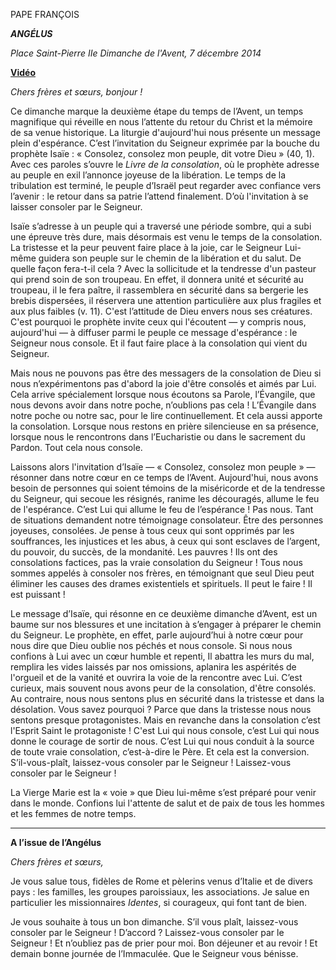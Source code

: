 PAPE FRANÇOIS

***ANGÉLUS***

*Place Saint-Pierre* *IIe Dimanche de l'Avent, 7 décembre 2014*

**[Vidéo](http://player.rv.va/vaticanplayer.asp?language=it&tic=VA_EI9OUFQ4)**

*Chers frères et sœurs, bonjour !*

Ce dimanche marque la deuxième étape du temps de l’Avent, un temps magnifique qui réveille en nous l’attente du retour du Christ et la mémoire de sa venue historique. La liturgie d'aujourd'hui nous présente un message plein d'espérance. C’est l’invitation du Seigneur exprimée par la bouche du prophète Isaïe : « Consolez, consolez mon peuple, dit votre Dieu » (40, 1). Avec ces paroles s’ouvre le *Livre de la consolation*, où le prophète adresse au peuple en exil l’annonce joyeuse de la libération. Le temps de la tribulation est terminé, le peuple d’Israël peut regarder avec confiance vers l’avenir : le retour dans sa patrie l’attend finalement. D’où l'invitation à se laisser consoler par le Seigneur.

Isaïe s’adresse à un peuple qui a traversé une période sombre, qui a subi une épreuve très dure, mais désormais est venu le temps de la consolation. La tristesse et la peur peuvent faire place à la joie, car le Seigneur Lui-même guidera son peuple sur le chemin de la libération et du salut. De quelle façon fera-t-il cela ? Avec la sollicitude et la tendresse d'un pasteur qui prend soin de son troupeau. En effet, il donnera unité et sécurité au troupeau, il le fera paître, il rassemblera en sécurité dans sa bergerie les brebis dispersées, il réservera une attention particulière aux plus fragiles et aux plus faibles (v. 11). C'est l’attitude de Dieu envers nous ses créatures. C'est pourquoi le prophète invite ceux qui l'écoutent — y compris nous, aujourd'hui — à diffuser parmi le peuple ce message d'espérance : le Seigneur nous console. Et il faut faire place à la consolation qui vient du Seigneur.

Mais nous ne pouvons pas être des messagers de la consolation de Dieu si nous n’expérimentons pas d'abord la joie d'être consolés et aimés par Lui. Cela arrive spécialement lorsque nous écoutons sa Parole, l’Évangile, que nous devons avoir dans notre poche, n’oublions pas cela ! L’Évangile dans notre poche ou notre sac, pour le lire continuellement. Et cela aussi apporte la consolation. Lorsque nous restons en prière silencieuse en sa présence, lorsque nous le rencontrons dans l’Eucharistie ou dans le sacrement du Pardon. Tout cela nous console.

Laissons alors l'invitation d’Isaïe — « Consolez, consolez mon peuple » — résonner dans notre cœur en ce temps de l’Avent. Aujourd'hui, nous avons besoin de personnes qui soient témoins de la miséricorde et de la tendresse du Seigneur, qui secoue les résignés, ranime les découragés, allume le feu de l'espérance. C’est Lui qui allume le feu de l’espérance ! Pas nous. Tant de situations demandent notre témoignage consolateur. Être des personnes joyeuses, consolées. Je pense à tous ceux qui sont opprimés par les souffrances, les injustices et les abus, à ceux qui sont esclaves de l’argent, du pouvoir, du succès, de la mondanité. Les pauvres ! Ils ont des consolations factices, pas la vraie consolation du Seigneur ! Tous nous sommes appelés à consoler nos frères, en témoignant que seul Dieu peut éliminer les causes des drames existentiels et spirituels. Il peut le faire ! Il est puissant !

Le message d’Isaïe, qui résonne en ce deuxième dimanche d’Avent, est un baume sur nos blessures et une incitation à s’engager à préparer le chemin du Seigneur. Le prophète, en effet, parle aujourd’hui à notre cœur pour nous dire que Dieu oublie nos péchés et nous console. Si nous nous confions à Lui avec un cœur humble et repenti, Il abattra les murs du mal, remplira les vides laissés par nos omissions, aplanira les aspérités de l'orgueil et de la vanité et ouvrira la voie de la rencontre avec Lui. C’est curieux, mais souvent nous avons peur de la consolation, d'être consolés. Au contraire, nous nous sentons plus en sécurité dans la tristesse et dans la désolation. Vous savez pourquoi ? Parce que dans la tristesse nous nous sentons presque protagonistes. Mais en revanche dans la consolation c’est l'Esprit Saint le protagoniste ! C'est Lui qui nous console, c’est Lui qui nous donne le courage de sortir de nous. C’est Lui qui nous conduit à la source de toute vraie consolation, c’est-à-dire le Père. Et cela est la conversion. S’il-vous-plaît, laissez-vous consoler par le Seigneur ! Laissez-vous consoler par le Seigneur !

La Vierge Marie est la « voie » que Dieu lui-même s’est préparé pour venir dans le monde. Confions lui l'attente de salut et de paix de tous les hommes et les femmes de notre temps.

* * *

**A l’issue de l’Angélus**

*Chers frères et sœurs,*

Je vous salue tous, fidèles de Rome et pèlerins venus d’Italie et de divers pays : les familles, les groupes paroissiaux, les associations. Je salue en particulier les missionnaires *Identes*, si courageux, qui font tant de bien.

Je vous souhaite à tous un bon dimanche. S’il vous plaît, laissez-vous consoler par le Seigneur ! D’accord ? Laissez-vous consoler par le Seigneur ! Et n’oubliez pas de prier pour moi. Bon déjeuner et au revoir ! Et demain bonne journée de l’Immaculée. Que le Seigneur vous bénisse.